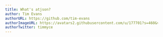 ```yaml
---
title: What's atjson?
author: Tim Evans
authorURL: https://github.com/tim-evans
authorImageURL: https://avatars2.githubusercontent.com/u/177701?s=460&v=4
authorTwitter: timmyce
---
```


